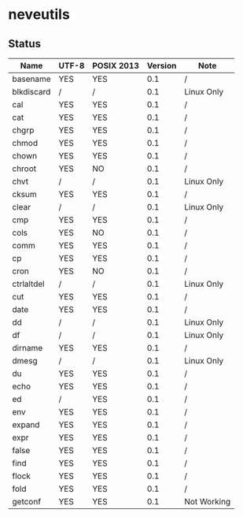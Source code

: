 # neveutils

## Status

| Name       | UTF-8  | POSIX 2013 | Version | Note       |
| ---------- | ------ | ---------- | ------- | ---------- |
| basename   | YES    | YES        | 0.1     | /          |
| blkdiscard | /      | /          | 0.1     | Linux Only |
| cal        | YES    | YES        | 0.1     | /          |
| cat        | YES    | YES        | 0.1     | /          |
| chgrp      | YES    | YES        | 0.1     | /          |
| chmod      | YES    | YES        | 0.1     | /          |
| chown      | YES    | YES        | 0.1     | /          |
| chroot     | YES    | NO         | 0.1     | /          |
| chvt       | /      | /          | 0.1     | Linux Only |
| cksum      | YES    | YES        | 0.1     | /          |
| clear      | /      | /          | 0.1     | Linux Only |
| cmp        | YES    | YES        | 0.1     | /          |
| cols       | YES    | NO         | 0.1     | /          |
| comm       | YES    | YES        | 0.1     | /          |
| cp         | YES    | YES        | 0.1     | /          |
| cron       | YES    | NO         | 0.1     | /          |
| ctrlaltdel | /      | /          | 0.1     | Linux Only |
| cut        | YES    | YES        | 0.1     | /          |
| date       | YES    | YES        | 0.1     | /          |
| dd         | /      | /          | 0.1     | Linux Only |
| df         | /      | /          | 0.1     | Linux Only |
| dirname    | YES    | YES        | 0.1     | /          |
| dmesg      | /      | /          | 0.1     | Linux Only |
| du         | YES    | YES        | 0.1     | /          |
| echo       | YES    | YES        | 0.1     | /          |
| ed         | /      | YES        | 0.1     | /          |
| env        | YES    | YES        | 0.1     | /          |
| expand     | YES    | YES        | 0.1     | /          |
| expr       | YES    | YES        | 0.1     | /          |
| false      | YES    | YES        | 0.1     | /          |
| find       | YES    | YES        | 0.1     | /          |
| flock      | YES    | YES        | 0.1     | /          |
| fold       | YES    | YES        | 0.1     | /          |
| getconf    | YES    | YES        | 0.1     | Not Working|

